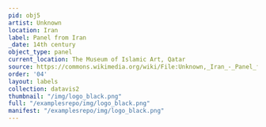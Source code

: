 ```yaml
---
pid: obj5
artist: Unknown
location: Iran
label: Panel from Iran
_date: 14th century
object_type: panel
current_location: The Museum of Islamic Art, Qatar
source: https://commons.wikimedia.org/wiki/File:Unknown,_Iran_-_Panel_from_Iran_-_Google_Art_Project.jpg
order: '04'
layout: labels
collection: datavis2
thumbnail: "/img/logo_black.png"
full: "/examplesrepo/img/logo_black.png"
manifest: "/examplesrepo/img/logo_black.png"
---
```

